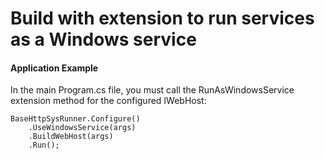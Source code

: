 # Build with extension to run services as a Windows service

#### Application Example
In the main Program.cs file, you must call the RunAsWindowsService extension method for the configured IWebHost:

	BaseHttpSysRunner.Configure()
        .UseWindowsService(args)
        .BuildWebHost(args)
        .Run();